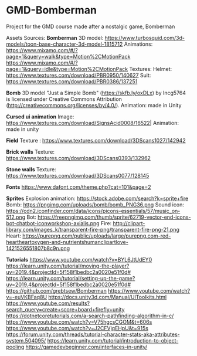 # GMD-Bomberman
Project for the GMD course made after a nostalgic game, Bomberman





Assets Sources:
<b>Bomberman</b>
3D model: https://www.turbosquid.com/3d-models/toon-base-character-3d-model-1815712
Animations: https://www.mixamo.com/#/?page=1&query=walk&type=Motion%2CMotionPack
            https://www.mixamo.com/#/?page=1&query=idle&type=Motion%2CMotionPack
Textures: Helmet: https://www.textures.com/download/PBR0950/140627
          Suit: https://www.textures.com/download/PBR0386/137251

<b>Bomb</b>
3D model "Just a Simple Bomb" (https://skfb.ly/oxDLx) by Incg5764 is licensed under Creative Commons Attribution (http://creativecommons.org/licenses/by/4.0/).
Animation: made in Unity

<b>Cursed ui animation</b>
Image: https://www.textures.com/download/SignsAcid0008/16522|
Animation: made in unity

<b>Field</b>
Texture : https://www.textures.com/download/3DScans1027/142942

<b>Brick walls</b>
Texture: https://www.textures.com/download/3DScans0393/132962

<b>Stone walls</b>
Texture: https://www.textures.com/download/3DScans0077/128145


<b>Fonts</b>
https://www.dafont.com/theme.php?cat=101&page=2

<b>Sprites</b>
Explosion animation: https://stock.adobe.com/search?k=sprite+fire
Bomb: https://pngimg.com/uploads/bomb/bomb_PNG36.png
Sound icon: https://cdn2.iconfinder.com/data/icons/picons-essentials/57/music_on-512.png
Bot: https://freepngimg.com/thumb/sprite/62719-vector-end-icons-bot-chatbot-iconworkshop-axialis.png
Fire: http://clipart-library.com/images_k/transparent-fire-png/transparent-fire-png-21.png
Heart: https://purepng.com/public/uploads/large/purepng.com-red-heartheartoxygen-and-nutrientshumanclipartlove-1421526551807b8c9n.png
  
<b>Tutorials</b>
https://www.youtube.com/watch?v=BYL6JtUdEY0
https://learn.unity.com/tutorial/moving-the-player?uv=2019.4&projectId=5f158f1bedbc2a0020e51f0d#
https://learn.unity.com/tutorial/setting-up-the-game?uv=2019.4&projectId=5f158f1bedbc2a0020e51f0d#
https://github.com/grebtsew/Bomberman
https://www.youtube.com/watch?v=-euVKBFaq8U
https://docs.unity3d.com/Manual/UIToolkits.html
https://www.youtube.com/results?search_query=create+score+board+firefly+unity
https://dotnetcoretutorials.com/a-search-pathfinding-algorithm-in-c/
https://www.youtube.com/watch?v=V75hgcsCGOM&t=606s
https://www.youtube.com/watch?v=J2CFVjqEHpU&t=915s
https://forum.unity.com/threads/tutorial-character-stats-aka-attributes-system.504095/
https://learn.unity.com/tutorial/introduction-to-object-pooling
https://gamedevbeginner.com/interfaces-in-unity/

